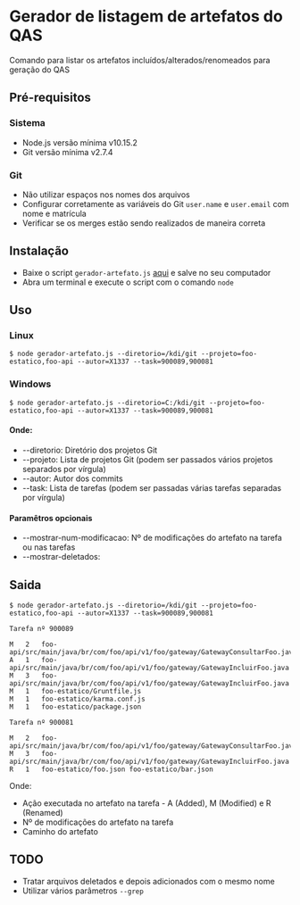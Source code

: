 # Gerador de listagem de artefatos do QAS

Comando para listar os artefatos incluídos/alterados/renomeados para geração do QAS

## Pré-requisitos 

### Sistema

- Node.js versão mínima v10.15.2
- Git versão mínima v2.7.4

### Git

- Não utilizar espaços nos nomes dos arquivos
- Configurar corretamente as variáveis do Git `user.name` e `user.email` com nome e matrícula
- Verificar se os merges estão sendo realizados de maneira correta

## Instalação

- Baixe o script `gerador-artefato.js` [aqui](https://raw.githubusercontent.com/diegomdrs/gerador-lista-artefato-qas/master/gerador-artefato.js) e salve no seu computador
- Abra um terminal e execute o script com o comando `node`

## Uso

### Linux

``` console
$ node gerador-artefato.js --diretorio=/kdi/git --projeto=foo-estatico,foo-api --autor=X1337 --task=900089,900081
```

### Windows

``` console
$ node gerador-artefato.js --diretorio=C:/kdi/git --projeto=foo-estatico,foo-api --autor=X1337 --task=900089,900081
```

#### Onde:

- --diretorio: Diretório dos projetos Git
- --projeto: Lista de projetos Git (podem ser passados vários projetos separados por vírgula)
- --autor: Autor dos commits
- --task: Lista de tarefas (podem ser passadas várias tarefas separadas por vírgula)

#### Paramêtros opcionais

- --mostrar-num-modificacao: Nº de modificações do artefato na tarefa ou nas tarefas
- --mostrar-deletados: 

## Saida

``` console
$ node gerador-artefato.js --diretorio=/kdi/git --projeto=foo-estatico,foo-api --autor=X1337 --task=900089,900081

Tarefa nº 900089

M   2   foo-api/src/main/java/br/com/foo/api/v1/foo/gateway/GatewayConsultarFoo.java
A   1   foo-api/src/main/java/br/com/foo/api/v1/foo/gateway/GatewayIncluirFoo.java
M   3   foo-api/src/main/java/br/com/foo/api/v1/foo/gateway/GatewayIncluirFoo.java
M   1   foo-estatico/Gruntfile.js
M   1   foo-estatico/karma.conf.js
M   1   foo-estatico/package.json

Tarefa nº 900081

M   2   foo-api/src/main/java/br/com/foo/api/v1/foo/gateway/GatewayConsultarFoo.java
M   3   foo-api/src/main/java/br/com/foo/api/v1/foo/gateway/GatewayIncluirFoo.java
R   1   foo-estatico/foo.json foo-estatico/bar.json

```
Onde:

- Ação executada no artefato na tarefa - A (Added), M (Modified) e R (Renamed)
- Nº de modificações do artefato na tarefa
- Caminho do artefato

## TODO

- Tratar arquivos deletados e depois adicionados com o mesmo nome
- Utilizar vários parâmetros `--grep`
